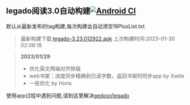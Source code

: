 ## legado阅读3.0自动构建[![Android CI](https://github.com/10bits/gedoor-Build/workflows/Android%20CI/badge.svg)](https://github.com/10bits/gedoor-Build/actions)

默认从最新发布的tag构建,每次构建会自动清空18PlusList.txt

> 最新构建下载:[legado-3.23.012922.apk](https://github.com/xcbt9527/gedoor-Build/releases/download/legado-3.23.012922/legado-3.23.012922.apk) 上次构建时间:2023-01-30 02:08:18
<!--start-->
> **2023/01/29**
> 
> * 优化英文两端对齐排版
> * web书架：进度同步精确到已读字数，返回书架时同步app by Xwite
> * 一些优化 by Horis
<!--end-->
  
使用app过程中遇到问题,请到这里解决[gedoor/legado](https://github.com/gedoor/legado/issues)

